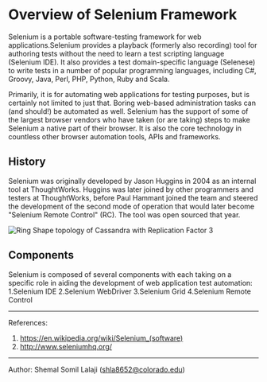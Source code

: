 # Overview of Selenium Framework

Selenium is a portable software-testing framework for web applications.Selenium provides a playback (formerly also recording) tool for authoring tests without the need to learn a test scripting language (Selenium IDE). It also provides a test domain-specific language (Selenese) to write tests in a number of popular programming languages, including C#, Groovy, Java, Perl, PHP, Python, Ruby and Scala.


Primarily, it is for automating web applications for testing purposes, but is certainly not limited to just that. Boring web-based administration tasks can (and should!) be automated as well.
Selenium has the support of some of the largest browser vendors who have taken (or are taking) steps to make Selenium a native part of their browser. It is also the core technology in countless other browser automation tools, APIs and frameworks.

## History

Selenium was originally developed by Jason Huggins in 2004 as an internal tool at ThoughtWorks. Huggins was later joined by other programmers and testers at ThoughtWorks, before Paul Hammant joined the team and steered the development of the second mode of operation that would later become "Selenium Remote Control" (RC). The tool was open sourced that year.

![Ring Shape topology of Cassandra with Replication Factor 3](http://g33ktalk.com/wp-content/uploads/2014/04/Screen-Shot-2014-04-30-at-10.41.53.png)
## Components
Selenium is composed of several components with each taking on a specific role in aiding the development of web application test automation:
1.Selenium IDE
2.Selenium WebDriver
3.Selenium Grid
4.Selenium Remote Control


---
References: 
1. https://en.wikipedia.org/wiki/Selenium_(software)
2. http://www.seleniumhq.org/


---

Author: Shemal Somil Lalaji (shla8652@colorado.edu)
